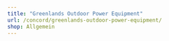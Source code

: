 ```yaml
---
title: "Greenlands Outdoor Power Equipment"
url: /concord/greenlands-outdoor-power-equipment/
shop: Allgemein
---
```

